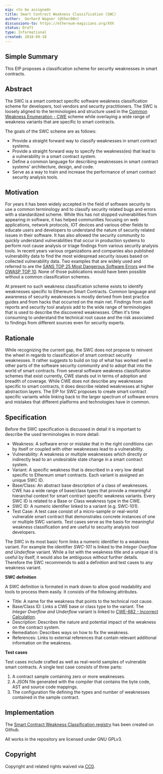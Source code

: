 ```yaml
---
eip: <to be assigned>
title: Smart Contract Weakness Classification (SWC)
author:  Gerhard Wagner (@thec00n)
discussions-to: https://ethereum-magicians.org/XXX
status: Draft
type: Informational
created: 2018-09-18
---
```


<!--You can leave these HTML comments in your merged EIP and delete the visible duplicate text guides, they will not appear and may be helpful to refer to if you edit it again. This is the suggested template for new EIPs. Note that an EIP number will be assigned by an editor. When opening a pull request to submit your EIP, please use an abbreviated title in the filename, `eip-draft_title_abbrev.md`. The title should be 44 characters or less.-->

## Simple Summary

This EIP proposes a classification scheme for security weaknesses in smart contracts. 

## Abstract
<!--A short (~200 word) description of the technical issue being addressed.-->

The SWC is a smart contract specific software weakness classification scheme for developers, tool vendors and security practitioners. The SWC is loosely aligned to the terminologies and structure used in the [Common Weakness Enumeration - CWE](https://cwe.mitre.org) scheme while overlaying a wide range of weakness variants that are specific to smart contracts.

The goals of the SWC scheme are as follows:

- Provide a straight forward way to classify weaknesses in smart contract systems.
- Provide a straight forward way to specify the weakness(es) that lead to a vulnerability in a smart contract system. 
- Define a common language for describing weaknesses in smart contract systems' architecture, design, and code.
- Serve as a way to train and increase the performance of smart contract security analysis tools.


## Motivation
<!--The motivation is critical for EIPs that want to change the Ethereum protocol. It should clearly explain why the existing protocol specification is inadequate to address the problem that the EIP solves. EIP submissions without sufficient motivation may be rejected outright.-->

For years it has been widely accepted in the field of software security to use a common terminology and to classify security related bugs and errors with a standardized scheme. While this has not stopped vulnerabilities from appearing in software, it has helped communities focusing on web applications, network protocols, IOT devices and various other fields to educate users and developers to understand the nature of security related issues in their software. It has also allowed the security community to quickly understand vulnerabilities that occur in production systems to perform root cause analysis or triage findings from various security analysis tools. In recent years various organizations and companies also published vulnerability data to find the most widespread security issues based on collected vulnerability data. Two examples that are widely used and referred to are the [SANS TOP 25 Most Dangerous Software Errors](https://www.sans.org/top25-software-errors) and the [OWASP TOP 10](https://www.owasp.org/index.php/Top_10-2017_Top_10). None of those publications would have been possible without a common classification schemes. 

At present no such weakness classification scheme exists to identify weaknesses specific to Ethereum Smart Contracts. Common language and awareness of security weaknesses is mostly derived from best practice guides and from hacks that occurred on the main net. Findings from audit reports and security tool analysis add to the wide range of terminologies that is used to describe the discovered weaknesses. Often it's time consuming to understand the technical root cause and the risk associated to findings from different sources even for security experts. 

## Rationale 

While recognizing the current gap, the SWC does not propose to reinvent the wheel in regards to classification of smart contract security weaknesses. It rather suggests to build on top of what has worked well in other parts of the software security community and to adopt that into the world of smart contracts. From several software weakness classification schemes that exist currently, CWE stands out in terms of adoption and breadth of coverage. While CWE does not describe any weaknesses specific to smart contracts, it does describe related weaknesses at higher abstraction layers. The EIP for SWC proposes to create smart contract specific variants while linking back to the larger spectrum of software errors and mistakes that different platforms and technologies have in common. 

## Specification
<!--The technical specification should describe the syntax and semantics of any new feature. The specification should be detailed enough to allow competing, interoperable implementations for any of the current Ethereum platforms (go-ethereum, parity, cpp-ethereum, ethereumj, ethereumjs, and [others](https://github.com/ethereum/wiki/wiki/Clients)).-->

Before the SWC specification is discussed in detail it is important to describe the used terminologies in more detail:

- Weakness: A software error or mistake that in the right conditions can by itself or coupled with other weaknesses lead to a vulnerability. 
- Vulnerability: A weakness or multiple weaknesses which directly or indirectly lead to an undesirable state change in a smart contract system. 
- Variant: A specific weakness that is described in a very low detail specific to Ethereum smart contracts. Each variant is assigned an unique SWC ID.
- Base/Class: An abstract base description of a class of weaknesses. CWE has a wide range of base/class types that provide a meaningful hierarchal context for smart contract specific weakness variants. Every SWC ID is related to a Base or Class weakness type in the CWE.
- SWC ID: A numeric identifier linked to a variant (e.g. SWC-101).
- Test Case: A test case consist of a micro-sample or real-world vulnerable smart contract that demonstrates concrete instances of one or multiple SWC variants. Test cases serve as the basis for meaningful weakness classification and are useful to security analysis tool developers.

The SWC in its most basic form links a numeric identifier to a weakness variant. For example the identifier _SWC-101_ is linked to the _Integer Overflow and Underflow_ variant. While a list with the weakness title and a unique id is useful by itself, it would also be ambiguous without further details. Therefore the SWC recommends to add a definition and test cases to any weakness variant.

**SWC definition**  

A SWC definition is formated in mark down to allow good readability and tools to process them easily. It consists of the following attributes. 

- Title: A name for the weakness that points to the technical root cause.
- Base/Class ID: Links a CWE base or class type to the variant. The _Integer Overflow and Underflow_ variant is linked to [CWE-682 - Incorrect Calculation](https://cwe.mitre.org/data/definitions/682.html).
- Description: Describes the nature and potential impact of the weakness on the contract system. 
- Remediation: Describes ways on how to fix the weakness. 
- References: Links to external references that contain relevant additional information on the weakness.

**Test cases**

Test cases include crafted as well as real-world samples of vulnerable smart contracts. A single test case consists of three parts:

1. A contract sample containing zero or more weaknesses. 
2. A JSON file generated with the compiler that contains the byte code, AST and source code mappings. 
3. The configuration file defining the types and number of weaknesses contained in the sample contract. 

## Implementation
<!--The implementations must be completed before any EIP is given status "Final", but it need not be completed before the EIP is accepted. While there is merit to the approach of reaching consensus on the specification and rationale before writing code, the principle of "rough consensus and running code" is still useful when it comes to resolving many discussions of API details.-->

The [Smart Contract Weakness Classification registry](https://github.com/SmartContractSecurity/SWC-registry) has been created on Github. 

All works in the repository are licensed under GNU GPLv3. 

## Copyright
Copyright and related rights waived via [CC0](https://creativecommons.org/publicdomain/zero/1.0/).
